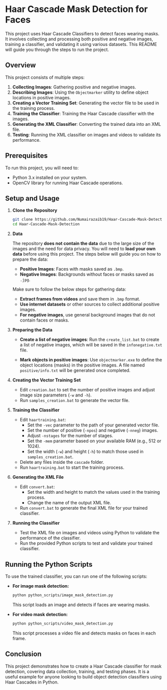 # Haar Cascade Mask Detection for Faces

This project uses Haar Cascade Classifiers to detect faces wearing masks. It involves collecting and processing both positive and negative images, training a classifier, and validating it using various datasets. This README will guide you through the steps to run the project.

## Overview

This project consists of multiple steps:
1. **Collecting Images**: Gathering positive and negative images.
2. **Describing Images**: Using the `Objectmarker` utility to define object locations in positive images.
3. **Creating a Vector Training Set**: Generating the vector file to be used in the training process.
4. **Training the Classifier**: Training the Haar Cascade classifier with the images.
5. **Generating the XML Classifier**: Converting the trained data into an XML file.
6. **Testing**: Running the XML classifier on images and videos to validate its performance.

## Prerequisites

To run this project, you will need to:
- Python 3.x installed on your system.
- OpenCV library for running Haar Cascade operations.

## Setup and Usage

1. **Clone the Repository**

   ```bash
   git clone https://github.com/Numairazaib19/Haar-Cascade-Mask-Detection.git
   cd Haar-Cascade-Mask-Detection
   ```

2. **Data**

   The repository **does not contain the data** due to the large size of the images and the need for data privacy. You will need to **load your own data** before using this project. The steps below will guide you on how to prepare the data:
   
   - **Positive Images**: Faces with masks saved as `.bmp`.
   - **Negative Images**: Backgrounds without faces or masks saved as `.jpg`.

   Make sure to follow the below steps for gathering data:
   - **Extract frames from videos** and save them in `.bmp` format.
   - **Use internet datasets** or other sources to collect additional positive images.
   - **For negative images**, use general background images that do not contain faces or masks.

3. **Preparing the Data**

   - **Create a list of negative images**:
     Run the `create_list.bat` to create a list of negative images, which will be saved in the `infonegative.txt` file.

   - **Mark objects in positive images**:
     Use `objectmarker.exe` to define the object locations (masks) in the positive images. A file named `positive/info.txt` will be generated once completed.

4. **Creating the Vector Training Set**

   - Edit `creation.bat` to set the number of positive images and adjust image size parameters (`-w` and `-h`).
   - Run `samples_creation.bat` to generate the vector file.

5. **Training the Classifier**

   - Edit `haartraining.bat`:
     - Set the `-vec` parameter to the path of your generated vector file.
     - Set the number of positive (`-npos`) and negative (`-nneg`) images.
     - Adjust `-nstages` for the number of stages.
     - Set the `-mem` parameter based on your available RAM (e.g., 512 or 1024).
     - Set the width (`-w`) and height (`-h`) to match those used in `samples_creation.bat`.
   - Delete any files inside the `cascade` folder.
   - Run `haartraining.bat` to start the training process.

6. **Generating the XML File**

   - Edit `convert.bat`:
     - Set the width and height to match the values used in the training process.
     - Change the name of the output XML file.
   - Run `convert.bat` to generate the final XML file for your trained classifier.

7. **Running the Classifier**

   - Test the XML file on images and videos using Python to validate the performance of the classifier.
   - Run the provided Python scripts to test and validate your trained classifier.

## Running the Python Scripts

To use the trained classifier, you can run one of the following scripts:

- **For image mask detection:**

   ```bash
   python python_scripts/image_mask_detection.py
   ```

   This script loads an image and detects if faces are wearing masks.

- **For video mask detection:**

   ```bash
   python python_scripts/video_mask_detection.py
   ```

   This script processes a video file and detects masks on faces in each frame.

## Conclusion

This project demonstrates how to create a Haar Cascade classifier for mask detection, covering data collection, training, and testing phases. It is a useful example for anyone looking to build object detection classifiers using Haar Cascades in Python.
